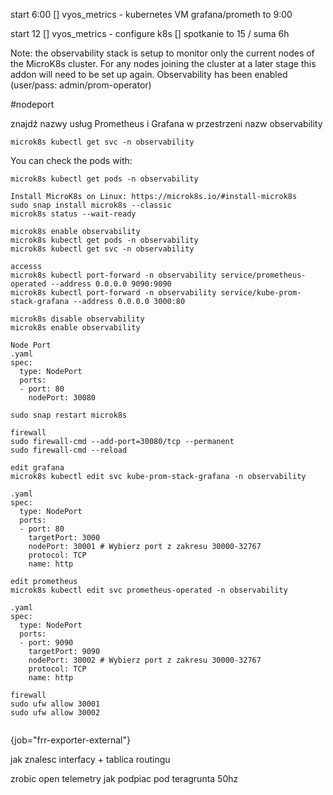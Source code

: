 
start 6:00
[] vyos_metrics - kubernetes VM grafana/prometh
to 9:00

start 12
[] vyos_metrics - configure k8s
[] spotkanie
to 15 / suma 6h




Note: the observability stack is setup to monitor only the current nodes of the MicroK8s cluster.
For any nodes joining the cluster at a later stage this addon will need to be set up again.
Observability has been enabled (user/pass: admin/prom-operator)

#nodeport

 znajdź nazwy usług Prometheus i Grafana w przestrzeni nazw observability
```
microk8s kubectl get svc -n observability
```
You can check the pods with:
```
microk8s kubectl get pods -n observability
```

```
Install MicroK8s on Linux: https://microk8s.io/#install-microk8s
sudo snap install microk8s --classic
microk8s status --wait-ready

microk8s enable observability
microk8s kubectl get pods -n observability
microk8s kubectl get svc -n observability

accesss
microk8s kubectl port-forward -n observability service/prometheus-operated --address 0.0.0.0 9090:9090
microk8s kubectl port-forward -n observability service/kube-prom-stack-grafana --address 0.0.0.0 3000:80

microk8s disable observability
microk8s enable observability

Node Port
.yaml
spec:
  type: NodePort
  ports:
  - port: 80
    nodePort: 30080

sudo snap restart microk8s

firewall
sudo firewall-cmd --add-port=30080/tcp --permanent
sudo firewall-cmd --reload

edit grafana
microk8s kubectl edit svc kube-prom-stack-grafana -n observability

.yaml
spec:
  type: NodePort
  ports:
  - port: 80
    targetPort: 3000
    nodePort: 30001 # Wybierz port z zakresu 30000-32767
    protocol: TCP
    name: http

edit prometheus
microk8s kubectl edit svc prometheus-operated -n observability

.yaml
spec:
  type: NodePort
  ports:
  - port: 9090
    targetPort: 9090
    nodePort: 30002 # Wybierz port z zakresu 30000-32767
    protocol: TCP
    name: http

firewall
sudo ufw allow 30001
sudo ufw allow 30002


```


{job="frr-exporter-external"}

jak znalesc interfacy + tablica routingu

zrobic open telemetry
jak podpiac pod teragrunta 50hz

